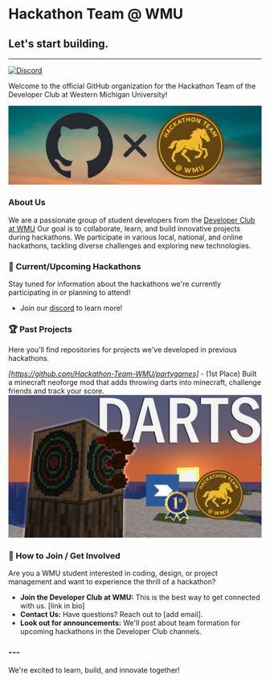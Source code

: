 # Hackathon Team @ WMU

## Let's start building.

---

[![Discord](https://img.shields.io/badge/Discord-5865F2?logo=discord&logoColor=white)](https://discord.com/invite/G9yE5s6NFM)


Welcome to the official GitHub organization for the Hackathon Team of the Developer Club at Western Michigan University!

![Github x Hackathon](assets/github_x_wmuhack.png)

### About Us

We are a passionate group of student developers from the [Developer Club at WMU](https://github.com/Developer-Club-WMU) Our goal is to collaborate, learn, and build innovative projects during hackathons. We participate in various local, national, and online hackathons, tackling diverse challenges and exploring new technologies.

### 🚀 Current/Upcoming Hackathons

Stay tuned for information about the hackathons we're currently participating in or planning to attend!

* Join our [discord](https://discord.com/invite/G9yE5s6NFM) to learn more!

### 🏆 Past Projects

Here you'll find repositories for projects we've developed in previous hackathons.

*[https://github.com/Hackathon-Team-WMU/partygames]* - (1st Place) Built a minecraft neoforge mod that adds throwing darts into minecraft, challenge friends and track your score.
![Darts Mod](assets/darts_1st_place_fixed.png)

### 🤝 How to Join / Get Involved

Are you a WMU student interested in coding, design, or project management and want to experience the thrill of a hackathon?

* **Join the Developer Club at WMU:** This is the best way to get connected with us. [link in bio]
* **Contact Us:** Have questions? Reach out to [add email].
* **Look out for announcements:** We'll post about team formation for upcoming hackathons in the Developer Club channels.

### ---

We're excited to learn, build, and innovate together!
